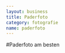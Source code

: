 ```yaml
---
layout: business
title: Paderfoto
category: fotografie
name: paderfoto
---
```

#Paderfoto
am besten
